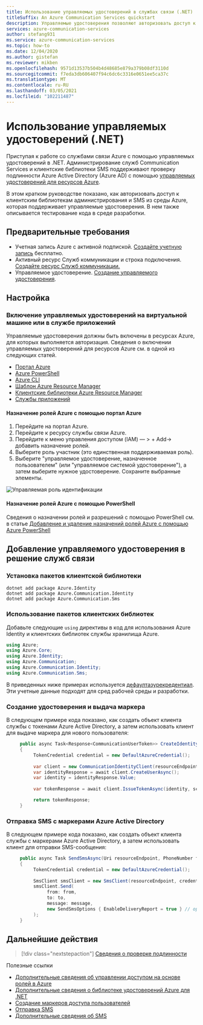 ```yaml
---
title: Использование управляемых удостоверений в службах связи (.NET)
titleSuffix: An Azure Communication Services quickstart
description: Управляемые удостоверения позволяют авторизовать доступ к службам связи Azure из приложений, работающих на виртуальных машинах Azure, в приложениях функций и других ресурсах.
services: azure-communication-services
author: stefang931
ms.service: azure-communication-services
ms.topic: how-to
ms.date: 12/04/2020
ms.author: gistefan
ms.reviewer: mikben
ms.openlocfilehash: 9571d13537b504b4d48685e879a379b08df3110d
ms.sourcegitcommit: f7eda3db606407f94c6dc6c3316e0651ee5ca37c
ms.translationtype: MT
ms.contentlocale: ru-RU
ms.lasthandoff: 03/05/2021
ms.locfileid: "102211487"
---
```

# <a name="use-managed-identities-net"></a>Использование управляемых удостоверений (.NET)

Приступая к работе со службами связи Azure с помощью управляемых удостоверений в .NET. Администрирование служб Communication Services и клиентские библиотеки SMS поддерживают проверку подлинности Azure Active Directory (Azure AD) с помощью [управляемых удостоверений для ресурсов Azure](../../active-directory/managed-identities-azure-resources/overview.md).

В этом кратком руководстве показано, как авторизовать доступ к клиентским библиотекам администрирования и SMS из среды Azure, которая поддерживает управляемые удостоверения. В нем также описывается тестирование кода в среде разработки.

## <a name="prerequisites"></a>Предварительные требования

 - Учетная запись Azure с активной подпиской. [Создайте учетную запись](https://azure.microsoft.com/free) бесплатно.
 - Активный ресурс Служб коммуникации и строка подключения. [Создайте ресурс Служб коммуникации.](./create-communication-resource.md?pivots=platform-azp&tabs=windows)
 -  Управляемое удостоверение. [Создание управляемого удостоверения](https://docs.microsoft.com/azure/active-directory/managed-identities-azure-resources/how-to-manage-ua-identity-portal).

## <a name="setting-up"></a>Настройка

### <a name="enable-managed-identities-on-a-virtual-machine-or-app-service"></a>Включение управляемых удостоверений на виртуальной машине или в службе приложений

Управляемые удостоверения должны быть включены в ресурсах Azure, для которых выполняется авторизация. Сведения о включении управляемых удостоверений для ресурсов Azure см. в одной из следующих статей.

- [Портал Azure](../../active-directory/managed-identities-azure-resources/qs-configure-portal-windows-vm.md)
- [Azure PowerShell](../../active-directory/managed-identities-azure-resources/qs-configure-powershell-windows-vm.md)
- [Azure CLI](../../active-directory/managed-identities-azure-resources/qs-configure-cli-windows-vm.md)
- [Шаблон Azure Resource Manager](../../active-directory/managed-identities-azure-resources/qs-configure-template-windows-vm.md)
- [Клиентские библиотеки Azure Resource Manager](../../active-directory/managed-identities-azure-resources/qs-configure-sdk-windows-vm.md)
- [Службы приложений](../../app-service/overview-managed-identity.md)

#### <a name="assign-azure-roles-with-the-azure-portal"></a>Назначение ролей Azure с помощью портал Azure

1. Перейдите на портал Azure.
1. Перейдите к ресурсу службы связи Azure.
1. Перейдите к меню управления доступом (IAM) — > + Add-> добавить назначение ролей.
1. Выберите роль участник (это единственная поддерживаемая роль).
1. Выберите "управляемое удостоверение, назначенное пользователем" (или "управляемое системой удостоверение"), а затем выберите нужное удостоверение. Сохраните выбранные элементы.

![Управляемая роль идентификации](media/managed-identity-assign-role.png)

#### <a name="assign-azure-roles-with-powershell"></a>Назначение ролей Azure с помощью PowerShell

Сведения о назначении ролей и разрешений с помощью PowerShell см. в статье [Добавление и удаление назначений ролей Azure с помощью Azure PowerShell](../../../articles/role-based-access-control/role-assignments-powershell.md)

## <a name="add-managed-identity-to-your-communication-services-solution"></a>Добавление управляемого удостоверения в решение служб связи

### <a name="install-the-client-library-packages"></a>Установка пакетов клиентской библиотеки

```console
dotnet add package Azure.Identity
dotnet add package Azure.Communication.Identity
dotnet add package Azure.Communication.Sms
```

### <a name="use-the-client-library-packages"></a>Использование пакетов клиентских библиотек

Добавьте следующие `using` директивы в код для использования Azure Identity и клиентских библиотек службы хранилища Azure.

```csharp
using Azure;
using Azure.Core;
using Azure.Identity;
using Azure.Communication;
using Azure.Communication.Identity;
using Azure.Communication.Sms;
```

В приведенных ниже примерах используется [дефаултазурекредентиал](/dotnet/api/azure.identity.defaultazurecredential). Эти учетные данные подходят для сред рабочей среды и разработки.

### <a name="create-an-identity-and-issue-a-token"></a>Создание удостоверения и выдача маркера

В следующем примере кода показано, как создать объект клиента службы с токенами Azure Active Directory, а затем использовать клиент для выдаче маркера для нового пользователя:

```csharp
     public async Task<Response<CommunicationUserToken>> CreateIdentityAndIssueTokenAsync(Uri resourceEndpoint) 
     {
          TokenCredential credential = new DefaultAzureCredential();
     
          var client = new CommunicationIdentityClient(resourceEndpoint, credential);
          var identityResponse = await client.CreateUserAsync();
          var identity = identityResponse.Value;
     
          var tokenResponse = await client.IssueTokenAsync(identity, scopes: new [] { CommunicationTokenScope.VoIP });

          return tokenResponse;
     }
```

### <a name="send-an-sms-with-azure-active-directory-tokens"></a>Отправка SMS с маркерами Azure Active Directory

В следующем примере кода показано, как создать объект клиента службы с маркерами Azure Active Directory, а затем использовать клиент для отправки SMS-сообщения:

```csharp
     public async Task SendSmsAsync(Uri resourceEndpoint, PhoneNumber from, PhoneNumber to, string message)
     {
          TokenCredential credential = new DefaultAzureCredential();
     
          SmsClient smsClient = new SmsClient(resourceEndpoint, credential);
          smsClient.Send(
               from: from,
               to: to,
               message: message,
               new SendSmsOptions { EnableDeliveryReport = true } // optional
          );
     }
```

## <a name="next-steps"></a>Дальнейшие действия

> [!div class="nextstepaction"]
> [Сведения о проверке подлинности](../concepts/authentication.md)

Полезные ссылки

- [Дополнительные сведения об управлении доступом на основе ролей в Azure](../../../articles/role-based-access-control/index.yml)
- [Дополнительные сведения о библиотеке удостоверений Azure для .NET](/dotnet/api/overview/azure/identity-readme)
- [Создание маркеров доступа пользователей](../quickstarts/access-tokens.md)
- [Отправка SMS](../quickstarts/telephony-sms/send.md)
- [Дополнительные сведения об SMS](../concepts/telephony-sms/concepts.md)
